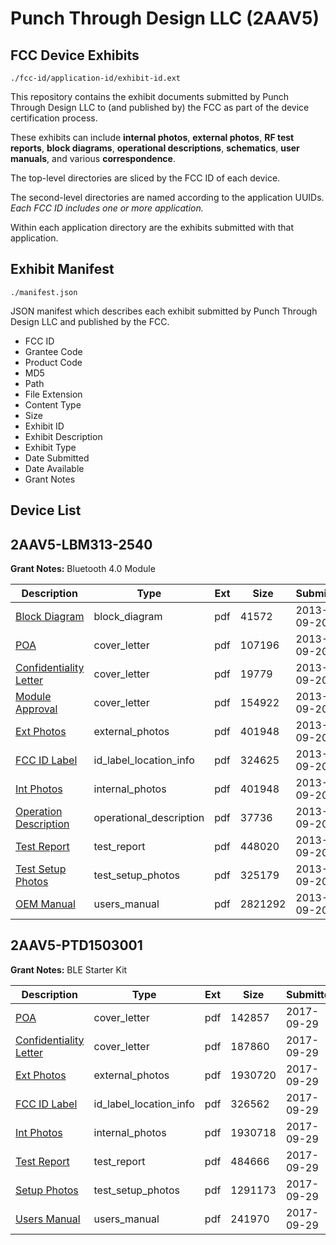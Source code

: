# Punch Through Design LLC (2AAV5)
## FCC Device Exhibits

```
./fcc-id/application-id/exhibit-id.ext
```

This repository contains the exhibit documents submitted by Punch Through Design LLC to (and published by) the FCC as part of the device certification process.

These exhibits can include **internal photos**, **external photos**, **RF test reports**, **block diagrams**, **operational descriptions**, **schematics**, **user manuals**, and various **correspondence**.

The top-level directories are sliced by the FCC ID of each device.

The second-level directories are named according to the application UUIDs. *Each FCC ID includes one or more application.*

Within each application directory are the exhibits submitted with that application. 

## Exhibit Manifest

```
./manifest.json
```

JSON manifest which describes each exhibit submitted by Punch Through Design LLC and published by the FCC.

- FCC ID
- Grantee Code
- Product Code
- MD5
- Path
- File Extension
- Content Type
- Size
- Exhibit ID
- Exhibit Description
- Exhibit Type
- Date Submitted
- Date Available
- Grant Notes

## Device List
## 2AAV5-LBM313-2540
**Grant Notes:** Bluetooth 4.0 Module

| Description | Type | Ext | Size | Submitted | Available |
| ----------- | ---- | --- | ---- | --------- | --------- |
| [Block Diagram](2AAV5-LBM313-2540/70ea6ebd5e2ae5e53c65d0cbe56e6b52/2078564.pdf) | block_diagram | pdf | 41572 | 2013-09-20 | 2014-03-15 |
| [POA](2AAV5-LBM313-2540/70ea6ebd5e2ae5e53c65d0cbe56e6b52/2078561.pdf) | cover_letter | pdf | 107196 | 2013-09-20 | 2013-09-20 |
| [Confidentiality Letter](2AAV5-LBM313-2540/70ea6ebd5e2ae5e53c65d0cbe56e6b52/2078562.pdf) | cover_letter | pdf | 19779 | 2013-09-20 | 2013-09-20 |
| [Module Approval](2AAV5-LBM313-2540/70ea6ebd5e2ae5e53c65d0cbe56e6b52/2078563.pdf) | cover_letter | pdf | 154922 | 2013-09-20 | 2013-09-20 |
| [Ext Photos](2AAV5-LBM313-2540/70ea6ebd5e2ae5e53c65d0cbe56e6b52/2078567.pdf) | external_photos | pdf | 401948 | 2013-09-20 | 2014-03-15 |
| [FCC ID Label](2AAV5-LBM313-2540/70ea6ebd5e2ae5e53c65d0cbe56e6b52/2078566.pdf) | id_label_location_info | pdf | 324625 | 2013-09-20 | 2013-09-20 |
| [Int Photos](2AAV5-LBM313-2540/70ea6ebd5e2ae5e53c65d0cbe56e6b52/2078567.pdf) | internal_photos | pdf | 401948 | 2013-09-20 | 2014-03-15 |
| [Operation Description](2AAV5-LBM313-2540/70ea6ebd5e2ae5e53c65d0cbe56e6b52/2078568.pdf) | operational_description | pdf | 37736 | 2013-09-20 | 2013-09-20 |
| [Test Report](2AAV5-LBM313-2540/70ea6ebd5e2ae5e53c65d0cbe56e6b52/2078570.pdf) | test_report | pdf | 448020 | 2013-09-20 | 2013-09-20 |
| [Test Setup Photos](2AAV5-LBM313-2540/70ea6ebd5e2ae5e53c65d0cbe56e6b52/2078571.pdf) | test_setup_photos | pdf | 325179 | 2013-09-20 | 2014-03-15 |
| [OEM Manual](2AAV5-LBM313-2540/70ea6ebd5e2ae5e53c65d0cbe56e6b52/2078572.pdf) | users_manual | pdf | 2821292 | 2013-09-20 | 2014-03-15 |
## 2AAV5-PTD1503001
**Grant Notes:** BLE Starter Kit

| Description | Type | Ext | Size | Submitted | Available |
| ----------- | ---- | --- | ---- | --------- | --------- |
| [POA](2AAV5-PTD1503001/c26ab9daf96b849b9936b3a813e66b8b/3587828.pdf) | cover_letter | pdf | 142857 | 2017-09-29 | 2017-09-29 |
| [Confidentiality Letter](2AAV5-PTD1503001/c26ab9daf96b849b9936b3a813e66b8b/3587830.pdf) | cover_letter | pdf | 187860 | 2017-09-29 | 2017-09-29 |
| [Ext Photos](2AAV5-PTD1503001/c26ab9daf96b849b9936b3a813e66b8b/3587837.pdf) | external_photos | pdf | 1930720 | 2017-09-29 | 2017-11-13 |
| [FCC ID Label](2AAV5-PTD1503001/c26ab9daf96b849b9936b3a813e66b8b/3587848.pdf) | id_label_location_info | pdf | 326562 | 2017-09-29 | 2017-09-29 |
| [Int Photos](2AAV5-PTD1503001/c26ab9daf96b849b9936b3a813e66b8b/3587851.pdf) | internal_photos | pdf | 1930718 | 2017-09-29 | 2017-11-13 |
| [Test Report](2AAV5-PTD1503001/c26ab9daf96b849b9936b3a813e66b8b/3587869.pdf) | test_report | pdf | 484666 | 2017-09-29 | 2017-09-29 |
| [Setup Photos](2AAV5-PTD1503001/c26ab9daf96b849b9936b3a813e66b8b/3587873.pdf) | test_setup_photos | pdf | 1291173 | 2017-09-29 | 2017-11-13 |
| [Users Manual](2AAV5-PTD1503001/c26ab9daf96b849b9936b3a813e66b8b/3587875.pdf) | users_manual | pdf | 241970 | 2017-09-29 | 2017-11-13 |
